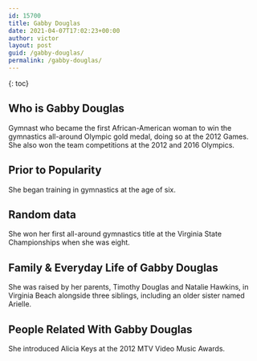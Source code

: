 ```yaml
---
id: 15700
title: Gabby Douglas
date: 2021-04-07T17:02:23+00:00
author: victor
layout: post
guid: /gabby-douglas/
permalink: /gabby-douglas/
---
```



{: toc}


## Who is Gabby Douglas



Gymnast who became the first African-American woman to win the gymnastics all-around Olympic gold medal, doing so at the 2012 Games. She also won the team competitions at the 2012 and 2016 Olympics.

                
                
                
## Prior to Popularity



She began training in gymnastics at the age of six.

                
                
                
## Random data



She won her first all-around gymnastics title at the Virginia State Championships when she was eight.

                
                
                
## Family & Everyday Life of Gabby Douglas



She was raised by her parents, Timothy Douglas and Natalie Hawkins, in Virginia Beach alongside three siblings, including an older sister named Arielle.

                
                
                
## People Related With Gabby Douglas



She introduced Alicia Keys at the 2012 MTV Video Music Awards.

                
              
            
          
          
          